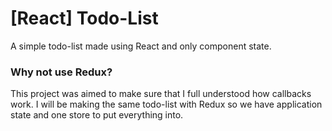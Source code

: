 # [React] Todo-List

A simple todo-list made using React and only component state.

### Why not use Redux?

This project was aimed to make sure that I full understood how callbacks work. I will be making the same todo-list with Redux so we have application state and one store to put everything into.
